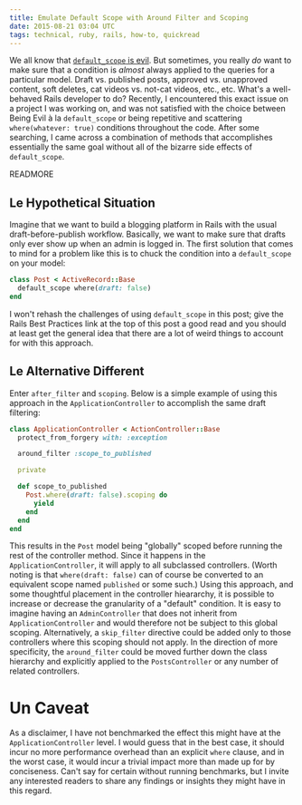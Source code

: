 ```yaml
---
title: Emulate Default Scope with Around Filter and Scoping
date: 2015-08-21 03:04 UTC
tags: technical, ruby, rails, how-to, quickread
---
```


We all know that [`default_scope` is
evil](http://rails-bestpractices.com/posts/2013/06/15/default_scope-is-evil/).
But sometimes, you really _do_ want to make sure that a condition is *almost*
always applied to the queries for a particular model. Draft vs. published posts,
approved vs. unapproved content, soft deletes, cat videos vs. not-cat videos,
etc., etc.  What's a well-behaved Rails developer to do?  Recently, I
encountered this exact issue on a project I was working on, and was not
satisfied with the choice between Being Evil &agrave; la `default_scope` or
being repetitive and scattering `where(whatever: true)` conditions throughout
the code.  After some searching, I came across a combination of methods that
accomplishes essentially the same goal without all of the bizarre side effects
of `default_scope`.

READMORE

## Le Hypothetical Situation

Imagine that we want to build a blogging platform in Rails with the usual
draft-before-publish workflow. Basically, we want to make sure that drafts only
ever show up when an admin is logged in. The first solution that comes to mind
for a problem like this is to chuck the condition into a `default_scope` on your
model:

```ruby
class Post < ActiveRecord::Base
  default_scope where(draft: false)
end
```

I won't rehash the challenges of using `default_scope` in this post; give the
Rails Best Practices link at the top of this post a good read and you should at
least get the general idea that there are a lot of weird things to account for
with this approach.

## Le Alternative Different

Enter `after_filter` and `scoping`. Below is a simple example of using this
approach in the `ApplicationController` to accomplish the same draft filtering:

```ruby
class ApplicationController < ActionController::Base
  protect_from_forgery with: :exception

  around_filter :scope_to_published

  private

  def scope_to_published
    Post.where(draft: false).scoping do
      yield
    end
  end
end
```

This results in the `Post` model being "globally" scoped before running the rest
of the controller method. Since it happens in the `ApplicationController`, it
will apply to all subclassed controllers. (Worth noting is that `where(draft:
false)` can of course be converted to an equivalent scope named `published` or
some such.) Using this approach, and some thoughtful placement in the controller
hieararchy, it is possible to increase or decrease the granularity of a
"default" condition. It is easy to imagine having an `AdminController` that does
not inherit from `ApplicationController` and would therefore not be subject to
this global scoping. Alternatively, a `skip_filter` directive could be added
only to those controllers where this scoping should not apply. In the direction
of more specificity, the `around_filter` could be moved further down the class
hierarchy and explicitly applied to the `PostsController` or any number of
related controllers.

# Un Caveat

As a disclaimer, I have not benchmarked the effect this might have at the
`ApplicationController` level. I would guess that in the best case, it should
incur no more performance overhead than an explicit `where` clause, and in
the worst case, it would incur a trivial impact more than made up for by
conciseness. Can't say for certain without running benchmarks, but I invite any
interested readers to share any findings or insights they might have in this
regard.
